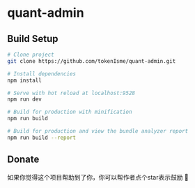 # quant-admin


## Build Setup

```bash
# Clone project
git clone https://github.com/tokenIsme/quant-admin.git

# Install dependencies
npm install

# Serve with hot reload at localhost:9528
npm run dev

# Build for production with minification
npm run build

# Build for production and view the bundle analyzer report
npm run build --report

```
## Donate

如果你觉得这个项目帮助到了你，你可以帮作者点个star表示鼓励 :tropical_drink:
